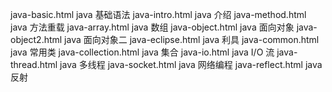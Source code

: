 java-basic.html       java 基础语法
java-intro.html       java 介绍
java-method.html      java 方法重载
java-array.html       java 数组
java-object.html      java 面向对象
java-object2.html     java 面向对象二
java-eclipse.html     java 利具
java-common.html      java 常用类
java-collection.html  java 集合
java-io.html          java I/O 流
java-thread.html      java 多线程
java-socket.html      java 网络编程
java-reflect.html     java 反射